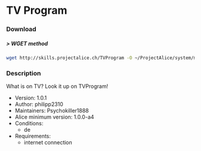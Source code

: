 # TV Program

### Download

##### > WGET method
```bash
wget http://skills.projectalice.ch/TVProgram -O ~/ProjectAlice/system/moduleInstallTickets/TVProgram.install
```

### Description
What is on TV? Look it up on TVProgram!

- Version: 1.0.1
- Author: philipp2310
- Maintainers: Psychokiller1888
- Alice minimum version: 1.0.0-a4
- Conditions:
  - de
- Requirements:
  - internet connection
